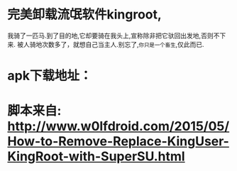 # 完美卸载流氓软件kingroot,
我骑了一匹马.到了目的地,它却要骑在我头上,宣称除非把它驮回出发地,否则不下来.
被人骑地次数多了，就想自己当主人.别忘了,`你只是一个畜生`,仅此而已.

# apk下载地址：

# 脚本来自: http://www.w0lfdroid.com/2015/05/How-to-Remove-Replace-KingUser-KingRoot-with-SuperSU.html